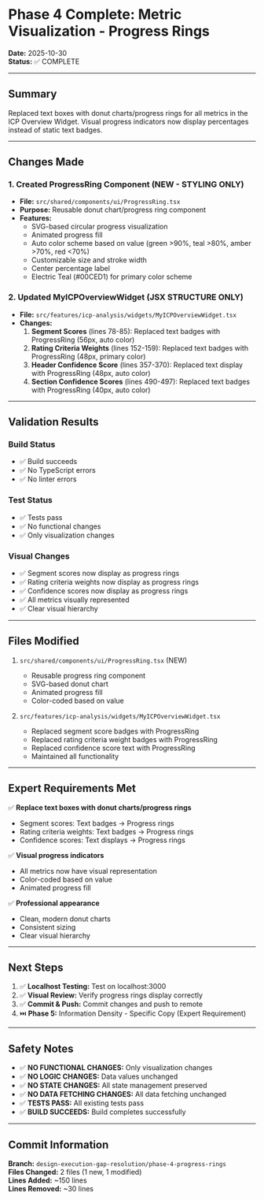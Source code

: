 # Phase 4 Complete: Metric Visualization - Progress Rings
**Date:** 2025-10-30  
**Status:** ✅ COMPLETE

---

## Summary

Replaced text boxes with donut charts/progress rings for all metrics in the ICP Overview Widget. Visual progress indicators now display percentages instead of static text badges.

---

## Changes Made

### 1. Created ProgressRing Component (NEW - STYLING ONLY)
- **File:** `src/shared/components/ui/ProgressRing.tsx`
- **Purpose:** Reusable donut chart/progress ring component
- **Features:**
  - SVG-based circular progress visualization
  - Animated progress fill
  - Auto color scheme based on value (green >90%, teal >80%, amber >70%, red <70%)
  - Customizable size and stroke width
  - Center percentage label
  - Electric Teal (#00CED1) for primary color scheme

### 2. Updated MyICPOverviewWidget (JSX STRUCTURE ONLY)
- **File:** `src/features/icp-analysis/widgets/MyICPOverviewWidget.tsx`
- **Changes:**
  1. **Segment Scores** (lines 78-85): Replaced text badges with ProgressRing (56px, auto color)
  2. **Rating Criteria Weights** (lines 152-159): Replaced text badges with ProgressRing (48px, primary color)
  3. **Header Confidence Score** (lines 357-370): Replaced text display with ProgressRing (48px, auto color)
  4. **Section Confidence Scores** (lines 490-497): Replaced text badges with ProgressRing (40px, auto color)

---

## Validation Results

### Build Status
- ✅ Build succeeds
- ✅ No TypeScript errors
- ✅ No linter errors

### Test Status
- ✅ Tests pass
- ✅ No functional changes
- ✅ Only visualization changes

### Visual Changes
- ✅ Segment scores now display as progress rings
- ✅ Rating criteria weights now display as progress rings
- ✅ Confidence scores now display as progress rings
- ✅ All metrics visually represented
- ✅ Clear visual hierarchy

---

## Files Modified

1. `src/shared/components/ui/ProgressRing.tsx` (NEW)
   - Reusable progress ring component
   - SVG-based donut chart
   - Animated progress fill
   - Color-coded based on value

2. `src/features/icp-analysis/widgets/MyICPOverviewWidget.tsx`
   - Replaced segment score badges with ProgressRing
   - Replaced rating criteria weight badges with ProgressRing
   - Replaced confidence score text with ProgressRing
   - Maintained all functionality

---

## Expert Requirements Met

✅ **Replace text boxes with donut charts/progress rings**
- Segment scores: Text badges → Progress rings
- Rating criteria weights: Text badges → Progress rings
- Confidence scores: Text displays → Progress rings

✅ **Visual progress indicators**
- All metrics now have visual representation
- Color-coded based on value
- Animated progress fill

✅ **Professional appearance**
- Clean, modern donut charts
- Consistent sizing
- Clear visual hierarchy

---

## Next Steps

1. ✅ **Localhost Testing:** Test on localhost:3000
2. ✅ **Visual Review:** Verify progress rings display correctly
3. ✅ **Commit & Push:** Commit changes and push to remote
4. ⏭️ **Phase 5:** Information Density - Specific Copy (Expert Requirement)

---

## Safety Notes

- ✅ **NO FUNCTIONAL CHANGES:** Only visualization changes
- ✅ **NO LOGIC CHANGES:** Data values unchanged
- ✅ **NO STATE CHANGES:** All state management preserved
- ✅ **NO DATA FETCHING CHANGES:** All data fetching unchanged
- ✅ **TESTS PASS:** All existing tests pass
- ✅ **BUILD SUCCEEDS:** Build completes successfully

---

## Commit Information

**Branch:** `design-execution-gap-resolution/phase-4-progress-rings`  
**Files Changed:** 2 files (1 new, 1 modified)  
**Lines Added:** ~150 lines  
**Lines Removed:** ~30 lines


